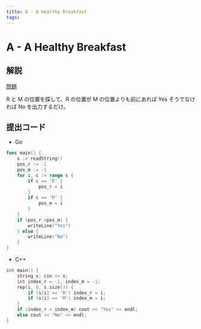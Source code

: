 ```yaml
---
title: A - A Healthy Breakfast
tags:
---
```


# A - A Healthy Breakfast

## 解説

[問題](https://atcoder.jp/contests/abc360/tasks/abc360_a)

R と M の位置を探して、R の位置が M の位置よりも前にあれば Yes そうでなければ No を出力するだけ。

## 提出コード

- Go

```go
func main() {
	s := readString()
	pos_r := -1
	pos_m := -1
	for i, c := range s {
		if c == 'R' {
			pos_r = i
		}
		if c == 'M' {
			pos_m = i
		}
	}
	if (pos_r <pos_m) {
		writeLine("Yes")
	} else {
		writeLine("No")
	}
}
```

- C++

```cpp
int main() {
    string s; cin >> s;
    int index_r = -1, index_m = -1;
    rep(i, 0, s.size()) {
        if (s[i] == 'R') index_r = i;
        if (s[i] == 'M') index_m = i;
    }
    if (index_r < index_m) cout << "Yes" << endl;
    else cout << "No" << endl;
}
```
